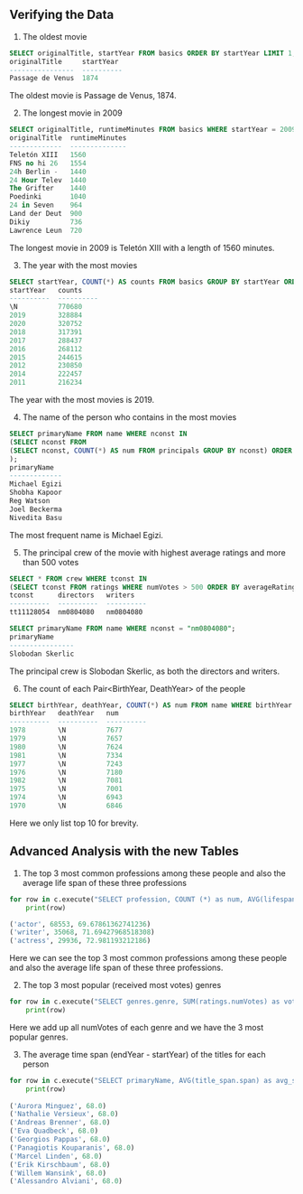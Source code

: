 ## Verifying the Data

1. The oldest movie

```sql
SELECT originalTitle, startYear FROM basics ORDER BY startYear LIMIT 1;
originalTitle     startYear                                                             
----------------  ----------                                                          
Passage de Venus  1874
```

The oldest movie is Passage de Venus, 1874.

2. The longest movie in 2009

```sql
SELECT originalTitle, runtimeMinutes FROM basics WHERE startYear = 2009 AND runtimeMinutes != "\N" ORDER BY runtimeMinutes DESC LIMIT 10;
originalTitle  runtimeMinutes                                                           
-------------  --------------                                                           
Teletón XIII   1560                                                                     
FNS no hi 26   1554                                                                   
24h Berlin -   1440                                                                     
24 Hour Telev  1440                                                                     
The Grifter    1440                                                                     
Poedinki       1040                                                                     
24 in Seven    964                                                                    
Land der Deut  900                                                                    
Dikiy          736                                                                    
Lawrence Leun  720 
```

The longest movie in 2009 is Teletón XIII with a length of 1560 minutes.  

3. The year with the most movies

```sql
SELECT startYear, COUNT(*) AS counts FROM basics GROUP BY startYear ORDER BY counts DESC LIMIT 10; 
startYear   counts                                                                    
----------  ----------                                                                 
\N          770680                                                                    
2019        328884                                                                    
2020        320752                                                                     
2018        317391                                                                     
2017        288437                                                                     
2016        268112                                                                     
2015        244615                                                                     
2012        230850                                                                     
2014        222457                                                                     
2011        216234
```

The year with the most movies is 2019.

4. The name of the person who contains in the most movies

```sql
SELECT primaryName FROM name WHERE nconst IN
(SELECT nconst FROM
(SELECT nconst, COUNT(*) AS num FROM principals GROUP BY nconst) ORDER BY num DESC LIMIT 5
);
primaryName                                                                             
-------------                                                                           
Michael Egizi                                                                           
Shobha Kapoor                                                                           
Reg Watson                                                                            
Joel Beckerma                                                                         
Nivedita Basu 
```

The most frequent name is Michael Egizi. 

5. The principal crew of the movie with highest average ratings and more than 500 votes

```sql
SELECT * FROM crew WHERE tconst IN 
(SELECT tconst FROM ratings WHERE numVotes > 500 ORDER BY averageRating DESC LIMIT 1);
tconst      directors   writers                                                         
----------  ----------  ----------                                                     
tt11128054  nm0804080   nm0804080                                                       

SELECT primaryName FROM name WHERE nconst = "nm0804080";
primaryName                                                                             
----------------
Slobodan Skerlic
```

The principal crew is Slobodan Skerlic, as both the directors and writers.

6. The count of each Pair<BirthYear, DeathYear> of the people

```sql
SELECT birthYear, deathYear, COUNT(*) AS num FROM name WHERE birthYear != "\N" OR deathYear != "\N" GROUP BY birthYear, deathYear ORDER BY num DESC LIMIT 10;
birthYear   deathYear   num                                                             
----------  ----------  ----------                                                     
1978        \N          7677                                                           
1979        \N          7657                                                           
1980        \N          7624                                                           
1981        \N          7334                                                           
1977        \N          7243                                                           
1976        \N          7180                                                           
1982        \N          7081                                                           
1975        \N          7001                                                           
1974        \N          6943                                                           
1970        \N          6846
```

Here we only list top 10 for brevity.

## Advanced Analysis with the new Tables

1. The top 3 most common professions among these people and also the average life span of these three professions

```python
for row in c.execute("SELECT profession, COUNT (*) as num, AVG(lifespan) FROM profession_lifespan GROUP BY profession ORDER BY num DESC LIMIT 3;"):
    print(row)

('actor', 68553, 69.67861362741236)
('writer', 35068, 71.69427968518308)
('actress', 29936, 72.981193212186)
```

Here we can see the top 3 most common professions among these people and also the average life span of these three professions.

2. The top 3 most popular (received most votes) genres

```python
for row in c.execute("SELECT genres.genre, SUM(ratings.numVotes) as votes FROM genres, ratings WHERE genres.tconst = ratings.tconst GROUP BY genres.genre ORDER BY votes DESC LIMIT 3;"):
    print(row)
```

Here we add up all numVotes of each genre and we have the 3 most popular genres.

3. The average time span (endYear - startYear) of the titles for each person

```python
for row in c.execute("SELECT primaryName, AVG(title_span.span) as avg_span FROM title, title_span WHERE title.title = title_span.tconst GROUP BY nconst ORDER BY avg_span DESC LIMIT 10;"):
    print(row)
    
('Aurora Minguez', 68.0)
('Nathalie Versieux', 68.0)
('Andreas Brenner', 68.0)
('Eva Quadbeck', 68.0)
('Georgios Pappas', 68.0)
('Panagiotis Kouparanis', 68.0)
('Marcel Linden', 68.0)
('Erik Kirschbaum', 68.0)
('Willem Wansink', 68.0)
('Alessandro Alviani', 68.0)
```




